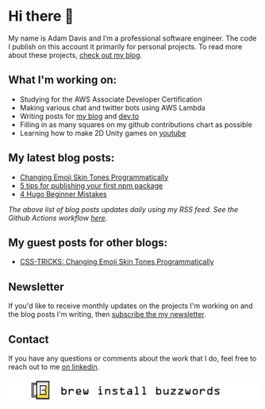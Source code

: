 <link rel="canonical" href="https://www.brewinstallbuzzwords.com/about/" />

# Hi there 👋

My name is Adam Davis and I’m a professional software engineer. The code I publish on this account it primarily for personal projects. To read more about these projects, [check out my blog](https://www.brewinstallbuzzwords.com).

## What I'm working on:
* Studying for the AWS Associate Developer Certification
* Making various chat and twitter bots using AWS Lambda
* Writing posts for [my blog](https://www.brewinstallbuzzwords.com) and [dev.to](https://dev.to/brewinstallbuzzwords)
* Filling in as many squares on my github contributions chart as possible
* Learning how to make 2D Unity games on [youtube](https://www.youtube.com/playlist?list=PLPV2KyIb3jR6TFcFuzI2bB7TMNIIBpKMQ)

## My latest blog posts:
<!-- BLOGPOSTS:START -->
- [Changing Emoji Skin Tones Programmatically](https://www.brewinstallbuzzwords.com/posts/emoji-skin-tone/)
- [5 tips for publishing your first npm package](https://www.brewinstallbuzzwords.com/posts/tips-for-first-npm-package/)
- [4 Hugo Beginner Mistakes](https://www.brewinstallbuzzwords.com/posts/hugo-beginner-mistakes/)
<!-- BLOGPOSTS:END -->

*The above list of blog posts updates daily using my RSS feed. See the Github Actions workflow [here](https://github.com/brew-install-buzzwords/brew-install-buzzwords/blob/master/.github/workflows/blogposts.yml).*

## My guest posts for other blogs:

- [CSS-TRICKS: Changing Emoji Skin Tones Programmatically](https://css-tricks.com/changing-emoji-skin-tones-programmatically/)

## Newsletter

If you'd like to receive monthly updates on the projects I'm working on and the blog posts I'm writing, then [subscribe the my newsletter](https://mailchi.mp/89dc077154c7/brewinstallbuzzwords).

## Contact

If you have any questions or comments about the work that I do, feel free to reach out to me [on linkedin](https://www.linkedin.com/in/agdavis5/).

![Post Banner](https://github.com/brew-install-buzzwords/brew-install-buzzwords/blob/master/post_banner_white-01.png)
